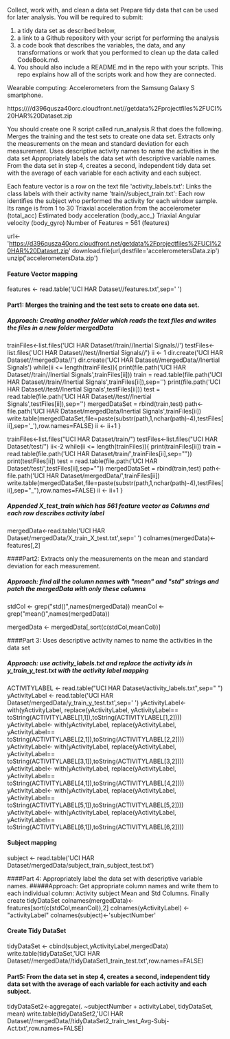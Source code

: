 
Collect, work with, and clean a data set
Prepare tidy data that can be used for later analysis. 
You will be required to submit: 
1) a tidy data set as described below, 
2) a link to a Github repository with your script for performing the analysis
3) a code book that describes the variables, the data, and any transformations or work that you performed to clean up the data called CodeBook.md. 
4) You should also include a README.md in the repo with your scripts. This repo explains how all of the scripts work and how they are connected.  

Wearable computing: Accelerometers from the Samsung Galaxy S smartphone.

https:////d396qusza40orc.cloudfront.net//getdata%2Fprojectfiles%2FUCI%20HAR%20Dataset.zip 

You should create one R script called run_analysis.R that does the following. 
Merges the training and the test sets to create one data set.
Extracts only the measurements on the mean and standard deviation for each measurement. 
Uses descriptive activity names to name the activities in the data set
Appropriately labels the data set with descriptive variable names. 
From the data set in step 4, creates a second, independent tidy data set with the average of each variable for each activity and each subject.

 Each feature vector is a row on the text file
 'activity_labels.txt': Links the class labels with their activity name
 'train//subject_train.txt': Each row identifies the subject who performed the activity for each window sample. Its range is from 1 to 30
 Triaxial acceleration from the accelerometer (total_acc)
 Estimated body acceleration (body_acc_)
 Triaxial Angular velocity (body_gyro)
 Number of Features = 561 (features)

url<-'https://d396qusza40orc.cloudfront.net/getdata%2Fprojectfiles%2FUCI%20HAR%20Dataset.zip'
download.file(url,destfile='accelerometersData.zip')
unzip('accelerometersData.zip')

#### Feature Vector mapping
features <- read.table('UCI HAR Dataset//features.txt',sep=' ')

#### Part1: Merges the training and the test sets to create one data set.
##### Approach: Creating another folder which reads the text files and writes the files in a new folder mergedData
trainFiles<-list.files('UCI HAR Dataset//train//Inertial Signals//')
testFiles<-list.files('UCI HAR Dataset//test//Inertial Signals//')
ii <- 1
dir.create('UCI HAR Dataset//mergedData//')
dir.create('UCI HAR Dataset//mergedData//Inertial Signals')
while(ii <= length(trainFiles)){
  print(file.path('UCI HAR Dataset//train//Inertial Signals',trainFiles[ii]))
  train = read.table(file.path('UCI HAR Dataset//train//Inertial Signals',trainFiles[ii]),sep='')
  print(file.path('UCI HAR Dataset//test//Inertial Signals',testFiles[ii]))
  test = read.table(file.path('UCI HAR Dataset//test//Inertial Signals',testFiles[ii]),sep='')
  mergedDataSet =  rbind(train,test)
  path<-file.path('UCI HAR Dataset/mergedData/Inertial Signals',trainFiles[ii])
  write.table(mergedDataSet,file=paste(substr(path,1,nchar(path)-4),testFiles[ii],sep='_'),row.names=FALSE)
  ii <- ii+1
}

trainFiles<-list.files("UCI HAR Dataset/train/")
testFiles<-list.files("UCI HAR Dataset/test/")
ii<-2
while(ii <= length(trainFiles)){
  print(trainFiles[ii])
  train = read.table(file.path('UCI HAR Dataset/train/',trainFiles[ii],sep=""))
  print(testFiles[ii])
  test = read.table(file.path('UCI HAR Dataset/test/',testFiles[ii],sep=""))
  mergedDataSet =  rbind(train,test)
  path<-file.path('UCI HAR Dataset/mergedData/',trainFiles[ii])
  write.table(mergedDataSet,file=paste(substr(path,1,nchar(path)-4),testFiles[ii],sep="_"),row.names=FALSE)
  ii <- ii+1
}

##### Appended X_test_train which has 561 feature vector as Columns and each row describes activity label
mergedData<-read.table('UCI HAR Dataset/mergedData/X_train_X_test.txt',sep=' ')
colnames(mergedData)<- features[,2]

####Part2: Extracts only the measurements on the mean and standard deviation for each measurement. 
##### Approach: find all the column names with "mean" and "std" strings and patch the mergedData with only these columns

stdCol <- grep("std()",names(mergedData))
meanCol <- grep("mean()",names(mergedData))

mergedData <- mergedData[,sort(c(stdCol,meanCol))]

####Part 3: Uses descriptive activity names to name the activities in the data set
##### Approach: use activity_labels.txt and replace the activity ids in y_train_y_test.txt with the activity label mapping
ACTIVITYLABEL <- read.table("UCI HAR Dataset/activity_labels.txt",sep=" ")
yActivityLabel <- read.table('UCI HAR Dataset/mergedData/y_train_y_test.txt',sep=' ')
yActivityLabel<- with(yActivityLabel, replace(yActivityLabel, yActivityLabel== toString(ACTIVITYLABEL[1,1]),toString(ACTIVITYLABEL[1,2])))
yActivityLabel<- with(yActivityLabel, replace(yActivityLabel, yActivityLabel== toString(ACTIVITYLABEL[2,1]),toString(ACTIVITYLABEL[2,2])))
yActivityLabel<- with(yActivityLabel, replace(yActivityLabel, yActivityLabel== toString(ACTIVITYLABEL[3,1]),toString(ACTIVITYLABEL[3,2])))
yActivityLabel<- with(yActivityLabel, replace(yActivityLabel, yActivityLabel== toString(ACTIVITYLABEL[4,1]),toString(ACTIVITYLABEL[4,2])))
yActivityLabel<- with(yActivityLabel, replace(yActivityLabel, yActivityLabel== toString(ACTIVITYLABEL[5,1]),toString(ACTIVITYLABEL[5,2])))
yActivityLabel<- with(yActivityLabel, replace(yActivityLabel, yActivityLabel== toString(ACTIVITYLABEL[6,1]),toString(ACTIVITYLABEL[6,2])))

#### Subject mapping
subject <- read.table('UCI HAR Dataset/mergedData/subject_train_subject_test.txt')

####Part 4: Appropriately label the data set with descriptive variable names.
#####Approach: Get appropriate column names and write them to each individual column: Activity subject Mean and Std Columns. Finally create tidyDataSet
colnames(mergedData)<- features[sort(c(stdCol,meanCol)),2]
colnames(yActivityLabel) <- "activityLabel"
colnames(subject)<-'subjectNumber'

#### Create Tidy DataSet
tidyDataSet <- cbind(subject,yActivityLabel,mergedData)
write.table(tidyDataSet,'UCI HAR Dataset//mergedData//tidyDataSet1_train_test.txt',row.names=FALSE)

#### Part5: From the data set in step 4, creates a second, independent tidy data set with the average of each variable for each activity and each subject.
tidyDataSet2<-aggregate(. ~subjectNumber + activityLabel, tidyDataSet, mean)
write.table(tidyDataSet2,'UCI HAR Dataset//mergedData//tidyDataSet2_train_test_Avg-Subj-Act.txt',row.names=FALSE)